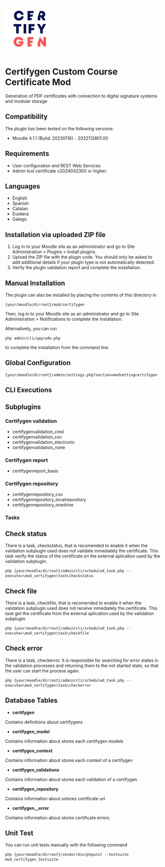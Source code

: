 <img src="pix/icon.png" width="160">

#  Certifygen Custom Course Certificate Mod #

Generation of PDF certificates with connection to digital signature systems and modular storage

## Compatibility ##

The plugin has been tested on the following versions:

* Moodle 4.1.1 (Build: 20230116) - 2022112801.00

## Requirements ##

* User configuration and REST Web Services
* Admin tool certificate v2024042300 or higher.

## Languages ##

* English
* Spanish
* Catalan
* Euskera
* Galego

## Installation via uploaded ZIP file ##

1. Log in to your Moodle site as an administrator and go to Site Administration > Plugins > Install plugins.
1. Upload the ZIP file with the plugin code. You should only be asked to add additional details if your plugin type is not automatically detected.
1. Verify the plugin validation report and complete the installation.

## Manual Installation ##

The plugin can also be installed by placing the contents of this directory in
```
{your/moodle/dirroot}/mod/certifygen
```
Then, log in to your Moodle site as an administrator and go to Site Administration > Notifications to complete the installation.

Alternatively, you can run
```
php admin/cli/upgrade.php
```
to complete the installation from the command line.
## Global Configuration ##
```
{your/moodle/dirroot}/admin/settings.php?section=modsettingcertifygen
```
## CLI Executions ##
## Subplugins ##

### Certifygen validation ###
* certifygenvalidation_cmd 
* certifygenvalidation_csv
* certifygenvalidation_electronic
* certifygenvalidation_none
### Certifygen report ###
* certifygenreport_basic 
### Certifygen repository ###
* certifygenrepository_csv
* certifygenrepository_localrepository 
* certifygenrepository_onedrive 


### Tasks ###

## Check status ##
There is a task, checkstatus, that is recomended to enable it when the validation subplugin used does not validate inmediately the certificate.
This task verify the status of the certificate on the external aplication used by the validation subplugin.

```
php {your/moodle/dirroot}/admin/cli/scheduled_task.php --execute=\mod_certifygen\task\checkstatus
```
## Check file ##
There is a task, checkfile, that is recomended to enable it when the validation subplugin used does not receive inmediately the certificate.
This task get the certificate from the external aplication used by the validation subplugin.
```
php {your/moodle/dirroot}/admin/cli/scheduled_task.php --execute=\mod_certifygen\task\checkfile
```
## Check error ##
There is a task, checkerror. It is responsible for searching for error states in the validation processes and returning them to the not started state, so that the user can start the process again. 
```
php {your/moodle/dirroot}/admin/cli/scheduled_task.php --execute=\mod_certifygen\task\checkerror
```
## Database Tables ##

* __certifygen__
  
Contains definitions about certifygens
* __certifygen_model__
  
Contains information about stores each certifygen models
* __certifygen_context__
  
Contains information about stores each context of a certifygen
* __certifygen_validations__

Contains information about stores each validation of a certifygen 

* __certifygen_repository__
  
Contains information about sotores certificate url

* __certifygen__error__
  
Contains information about stores certificate errors
  

## Unit Test ##

You can run unit tests manually with the following command
```
php {your/moodle/dirroot}/vendor/bin/phpunit --testsuite mod_certifygen_testsuite
```
